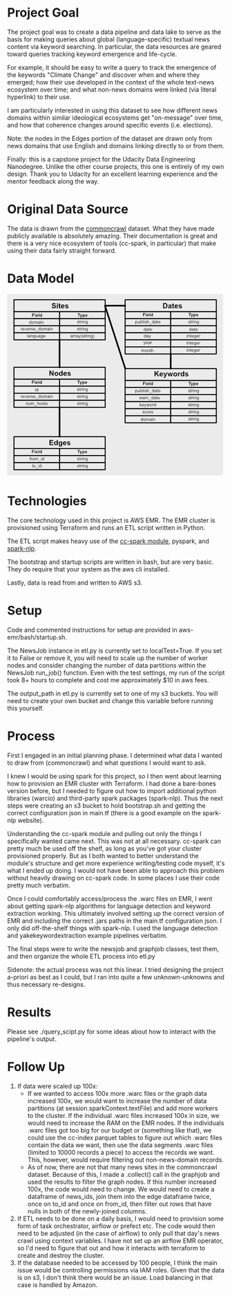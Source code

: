 # Project Goal

The project goal was to create a data pipeline and data lake to serve as the basis for
making queries about global (language-specific) textual news
content via keyword searching. In particular, the data resources are
geared toward queries tracking keyword emergence and life-cycle. 

For example, it should be easy to write a query to track the emergence
of the keywords "Climate Change" and discover when and where they
emerged; how their use developed in the context of the whole
text-news ecosystem over time; and what non-news domains were linked (via
literal hyperlink) to their use. 

I am particularly interested in using this dataset to see how
different news domains within similar ideological ecosystems get
"on-message" over time, and how that coherence changes around specific
events (i.e. elections).

Note: the nodes in the Edges portion of the dataset are drawn only
from news domains that use English and domains linking directly to or from
them. 

Finally: this is a capstone project for the Udacity Data Engineering
Nanodegree. Unlike the other course projects, this one is entirely of
my own design. Thank you to Udacity for an excellent learning
experience and the mentor feedback along the way. 

# Original Data Source

The data is drawn from the [commoncrawl](https://commoncrawl.org/)
dataset. What they have made publicly available is absolutely
amazing. Their documentation is great and there is a very nice
ecosystem of tools (cc-spark, in particular) that make using their
data fairly straight forward. 

# Data Model

![alt text](./Data_Model.png?raw=true)

# Technologies

The core technology used in this project is AWS EMR. The EMR cluster
is provisioned using Terraform and runs an ETL script written in
Python. 

The ETL script makes heavy use of the [cc-spark
module](https://github.com/commoncrawl/cc-pyspark), pyspark, and
[spark-nlp](https://nlp.johnsnowlabs.com/). 

The bootstrap and startup
scripts are written in bash, but are very basic. They do require that
your system as the aws cli installed. 

Lastly, data is read
from and written to AWS s3. 

# Setup

Code and commented instructions for setup are provided in 
aws-emr/bash/startup.sh. 

The NewsJob instance in etl.py is currently set to
localTest=True. If you set it to False or remove it, you will need to
scale up the number of worker nodes and consider changing the number
of data partitions within the NewsJob run_job() function. Even with
the test settings, my run of the script took 8+ hours to complete and
cost me approximately $10 in aws fees. 

The output_path in etl.py is currently set to one of my s3 buckets. You
will need to create your own bucket and change this variable before
running this yourself. 

# Process

First I engaged in an initial planning phase. I determined what data I
wanted to draw from (commoncrawl) and what questions I would want to ask. 

I knew I would be using spark for this project, so I then went about
learning how to provision an EMR cluster with Terraform. I had done a
bare-bones version before, but I needed to figure out how to import
additional python libraries (warcio) and third-party spark packages
(spark-nlp). Thus the next steps were creating an s3 bucket to hold
bootstrap.sh and getting the correct configuration json in main.tf
(there is a good example on the spark-nlp website). 

Understanding the cc-spark module and pulling out only the things I
specifically wanted came next. This was not at all necessary. cc-spark
can pretty much be used off the shelf, as long as you've got your
cluster provisioned properly. But as I both wanted to better understand the module's
structure and get more experience writing/testing code myself,
it's what I ended up doing. I would not have been able to approach
this problem without heavily drawing on cc-spark code. In some places
I use their code pretty much verbatim.

Once I could comfortably access/process the .warc files on EMR, I went
about getting spark-nlp algorithms for language detection and keyword
extraction working. This ultimately involved setting up the correct
version of EMR and including the correct .jars paths in the
main.tf configuration json. I only did off-the-shelf things with
spark-nlp. I used the language detection and yakekeywordextraction
example pipelines verbatim. 

The final steps were to write the newsjob and graphjob classes, test
them, and then organize the whole ETL process into etl.py

Sidenote: the actual process was not this linear. I tried
designing the project a-priori as best as I could, but I ran into
quite a few unknown-unknowns and thus necessary re-designs. 

# Results

Please see ./query_scipt.py for some ideas about how to interact
with the pipeline's output.

# Follow Up

1. If data were scaled up 100x: 
    - If we wanted to access 100x more .warc files or the graph data
      increased 100x, we would want to increase the number of data
      partitions (at session.sparkContext.textFile) and
      add more workers to the cluster. If the individual .warc files
      increased 100x in size, we would need to increase the RAM on the
      EMR nodes. If the individuals .warc files got too big for our
      budget or (something like that), we could use the cc-index
      parquet tables to figure out which .warc files contain the data
      we want, then use the data segments .warc files (limited to
      10000 records a piece) to access the records we want. This,
      however, would require filtering out non-news-domain records.
    - As of now, there are not that many news sites in the commoncrawl
      dataset. Because of this, I made a .collect() call in the
      graphjob and used the results to filter the graph nodes. If this
      number increased 100x, the code would need to change. We would
      need to create a dataframe of news\_ids, join them into the edge
      dataframe twice, once on to\_id and once on from\_id,
      then filter out rows that have nulls in both of the
      newly-joined columns.
2. If ETL needs to be done on a daily basis, I would need to provision
   some form of task orchestrator, airflow or prefect etc. The code
   would then need to be adjusted (in the case of airflow) to
   only pull that day's news crawl using context variables. I have not
   set up an airflow EMR operator, so I'd need to figure that out and
   how it interacts with terraform to create and destroy the
   cluster. 
3. If the database needed to be accessed by 100 people, I think the
   main issue would be controlling permissions via IAM roles. Given
   that the data is on s3, I don't think there would be an issue. Load
   balancing in that case is handled by Amazon. 
      




